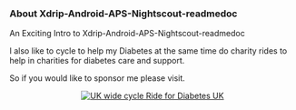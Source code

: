 ### About Xdrip-Android-APS-Nightscout-readmedoc

 An Exciting Intro to Xdrip-Android-APS-Nightscout-readmedoc


I also like to cycle to help my Diabetes at the same time do charity rides to help in charities for diabetes care and support.

So if you would like to sponsor me please visit.


<a href="https://cycle.diabetes.org.uk/fundraising/david-galloway2023?fbclid=IwAR2CL0onwfJNvtIdN0-bBo5bkAFR53p-DwWHqvLQVYQ7pcCgkz-4ITTJhC4" target="_blank">
 <center> <img width="auto" height="auto" border="0" align="center"  src="../../img/about/uk wide cycle ride UK David.jpg" title="UK wide cycle Ride for Diabetes UK"/>
</a>
